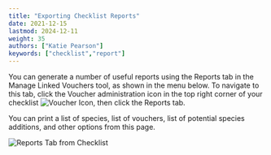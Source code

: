 ```yaml
---
title: "Exporting Checklist Reports"
date: 2021-12-15
lastmod: 2024-12-11
weight: 35
authors: ["Katie Pearson"]
keywords: ["checklist","report"]
---
```


You can generate a number of useful reports using the Reports tab in the Manage Linked Vouchers tool, as shown in the menu below. To navigate to this tab, click the Voucher administration icon in the top right corner of your checklist ![Voucher Icon](/img/voucheradminicon.png), then click the Reports tab.

You can print a list of species, list of vouchers, list of potential species additions, and other options from this page.

![Reports Tab from Checklist](/img/checklistreports.png)
